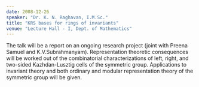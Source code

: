 ```yaml
---
date: 2008-12-26
speaker: "Dr. K. N. Raghavan, I.M.Sc."
title: "KRS bases for rings of invariants"
venue: "Lecture Hall - I, Dept. of Mathematics"
---
```

The talk will be a report on an ongoing research
project (joint with Preena Samuel and K.V.Subrahmanyam).
Representation theoretic consequences will be worked out
of the combinatorial characterizations of left, right,
and two-sided Kazhdan-Lusztig cells of the symmetric group.
Applications to invariant theory and both ordinary and
modular representation theory of the symmetric group will
be given.
